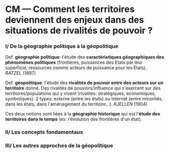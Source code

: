 # CM — Comment les territoires deviennent des enjeux dans des situations de rivalités de pouvoir ?

### I/ De la géographie politique à la géopolitique

Def. **géographie politique**: l'étude des **caractéristiques géographiques des phénomènes politiques** \(frontières, puissances des Etats par leur superficie, ressources comme acteurs de puissance pour les Etats\). _RATZEL_ \(1897\)

Def. **géopolitique**: l'étude des **rivalités de pouvoir entre des acteurs sur un territoire** donné. Des rivalités de pouvoirs/influence qui s'exercent sur des territoires/populations qui y vivent \(rivalités: stratégiques, économiques, symboliques\). 2 types: externe \(entre les états\) ou internet \(entre minorités, dans les états, dans l'aménagement du territoire...\). _KJELLEN_ \(1904\)

Ces deux notions sont liées à la **géographie historique** qui est l'**étude des territoires dans le temps** \(ex: l'évolution des frontières d'un état\).

### II/ Les concepts fondamentaux

### III/ Les autres approches de la géopolitique


